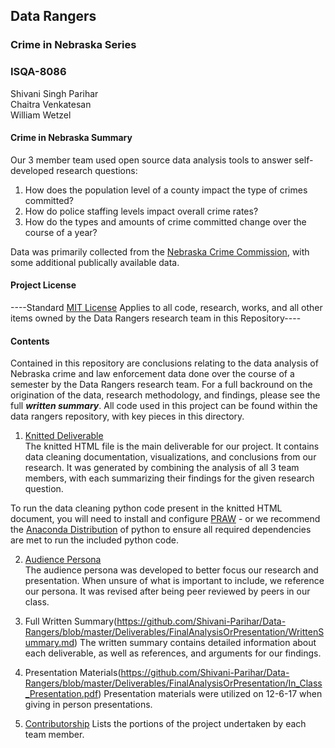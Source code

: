 ## Data Rangers
### Crime in Nebraska Series
### ISQA-8086
Shivani Singh Parihar  
Chaitra Venkatesan  
William Wetzel

#### Crime in Nebraska Summary

Our 3 member team used open source data analysis tools to answer self-developed research questions:

1. How does the population level of a county impact the type of crimes committed?
2. How do police staffing levels impact overall crime rates?
3. How do the types and amounts of crime committed change over the course of a year?

Data was primarily collected from the [Nebraska Crime Commission](https://ncc.nebraska.gov/), with some additional publically available data.
 
#### Project License
----Standard [MIT License](https://opensource.org/licenses/MIT) Applies to all code, research, works, and all other items owned by the Data Rangers research team in this Repository----

#### Contents
Contained in this repository are conclusions relating to the data analysis of Nebraska crime and law enforcement data done over the course of a semester by the Data Rangers research team. For a full backround on the origination of the data, research methodology, and findings, please see the full **_written summary_**.  All code used in this project can be found within the data rangers repository, with key pieces in this directory.

1. [Knitted Deliverable](https://github.com/Shivani-Parihar/Data-Rangers/blob/master/Deliverables/FinalAnalysisOrPresentation/Final_DataRangers.html)  
  The knitted HTML file is the main deliverable for our project. It contains data cleaning documentation, visualizations, and conclusions from our research. It was generated by combining the analysis of all 3 team members, with each summarizing their findings for the given research question.


  To run the data cleaning python code present in the knitted HTML document, you will need to install and configure [PRAW](https://www.r-bloggers.com/calling-python-from-r-with-rpython/) - or we recommend the [Anaconda Distribution](https://www.anaconda.com/distribution/) of python to ensure all required dependencies are met to run the included python code. 

2. [Audience Persona](https://github.com/Shivani-Parihar/Data-Rangers/blob/master/Deliverables/FinalAnalysisOrPresentation/Data_Rangers_Persona.pdf)  
  The audience persona was developed to better focus our research and presentation. When unsure of what is important to include, we reference our persona. It was revised after being peer reviewed by peers in our class.

3. Full Written Summary(https://github.com/Shivani-Parihar/Data-Rangers/blob/master/Deliverables/FinalAnalysisOrPresentation/WrittenSummary.md)
  The written summary contains detailed information about each deliverable, as well as references, and arguments for our findings.
  
4. Presentation Materials(https://github.com/Shivani-Parihar/Data-Rangers/blob/master/Deliverables/FinalAnalysisOrPresentation/In_Class_Presentation.pdf) 
  Presentation materials were utilized on 12-6-17 when giving in person presentations.
  
5. [Contributorship](https://github.com/Shivani-Parihar/Data-Rangers/blob/master/Deliverables/FinalAnalysisOrPresentation/Contributorship.md)
  Lists the portions of the project undertaken by each team member.
